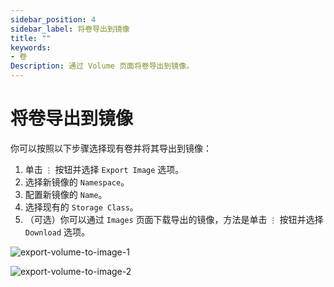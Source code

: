 ```yaml
---
sidebar_position: 4
sidebar_label: 将卷导出到镜像
title: ""
keywords:
- 卷
Description: 通过 Volume 页面将卷导出到镜像。
---
```


# 将卷导出到镜像

你可以按照以下步骤选择现有卷并将其导出到镜像：

1. 单击 `⋮` 按钮并选择 `Export Image` 选项。
1. 选择新镜像的 `Namespace`。
1. 配置新镜像的 `Name`。
1. 选择现有的 `Storage Class`。
1. （可选）你可以通过 `Images` 页面下载导出的镜像，方法是单击 `⋮` 按钮并选择 `Download` 选项。

![export-volume-to-image-1](/img/v1.1/volume/export-volume-to-image-1.png)

![export-volume-to-image-2](/img/v1.1/volume/export-volume-to-image-2.png)